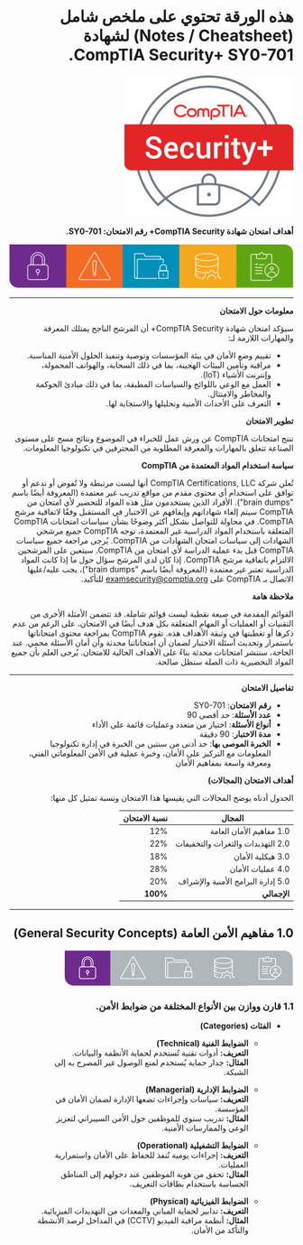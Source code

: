 <div dir="rtl">

# هذه الورقة تحتوي على ملخص شامل (Notes / Cheatsheet) لشهادة CompTIA Security+ SY0-701.

![CompTIA-Security-Plus-SY0-701](images/CompTIA-Security-Plus-SY0-701.png)

**أهداف امتحان شهادة CompTIA Security+ رقم الامتحان: SY0-701.**

![all_parts](images/all_parts.png)

---
**معلومات حول الامتحان**

سيؤكد امتحان شهادة CompTIA Security+ أن المرشح الناجح يمتلك المعرفة والمهارات اللازمة لـ:

- تقييم وضع الأمان في بيئة المؤسسات وتوصية وتنفيذ الحلول الأمنية المناسبة.
- مراقبة وتأمين البيئات الهجينة، بما في ذلك السحابة، والهواتف المحمولة، وإنترنت الأشياء (IoT).
- العمل مع الوعي باللوائح والسياسات المطبقة، بما في ذلك مبادئ الحوكمة والمخاطر والامتثال.
- التعرف على الأحداث الأمنية وتحليلها والاستجابة لها.

**تطوير الامتحان**

تنتج امتحانات CompTIA عن ورش عمل للخبراء في الموضوع ونتائج مسح على مستوى الصناعة تتعلق بالمهارات والمعرفة المطلوبة من المحترفين في تكنولوجيا المعلومات.

**سياسة استخدام المواد المعتمدة من CompTIA**

تُعلن شركة CompTIA Certifications, LLC أنها ليست مرتبطة ولا تُفوض أو تدعم أو توافق على استخدام أي محتوى مقدم من مواقع تدريب غير معتمدة (المعروفة أيضًا باسم "brain dumps"). الأفراد الذين يستخدمون مثل هذه المواد للتحضير لأي امتحان من CompTIA سيتم إلغاء شهاداتهم وإيقافهم عن الاختبار في المستقبل وفقًا لاتفاقية مرشح CompTIA. في محاولة للتواصل بشكل أكثر وضوحًا بشأن سياسات امتحانات CompTIA المتعلقة باستخدام المواد الدراسية غير المعتمدة، توجه CompTIA جميع مرشحي الشهادات إلى سياسات امتحان الشهادات من CompTIA. يُرجى مراجعة جميع سياسات CompTIA قبل بدء عملية الدراسة لأي امتحان من CompTIA. سيتعين على المرشحين الالتزام باتفاقية مرشح CompTIA. إذا كان لدى المرشح سؤال حول ما إذا كانت المواد الدراسية تعتبر غير معتمدة (المعروفة أيضًا باسم "brain dumps")، يجب عليه/عليها الاتصال بـ CompTIA على examsecurity@comptia.org للتأكيد.

**ملاحظة هامة**

القوائم المقدمة في صيغة نقطية ليست قوائم شاملة. قد تتضمن الأمثلة الأخرى من التقنيات أو العمليات أو المهام المتعلقة بكل هدف أيضًا في الامتحان، على الرغم من عدم ذكرها أو تغطيتها في وثيقة الأهداف هذه. تقوم CompTIA بمراجعة محتوى امتحاناتها باستمرار وتحديث أسئلة الاختبار لضمان أن امتحاناتنا محدثة وأن أمان الأسئلة محمي. عند الحاجة، سننشر امتحانات محدثة بناءً على الأهداف الحالية للامتحان. يُرجى العلم بأن جميع المواد التحضيرية ذات الصلة ستظل صالحة.

---
**تفاصيل الامتحان**

- **رقم الامتحان**: SY0-701  
- **عدد الأسئلة**: حد أقصى 90  
- **أنواع الأسئلة**: اختيار من متعدد وعمليات قائمة على الأداء  
- **مدة الاختبار**: 90 دقيقة  
- **الخبرة الموصى بها**: حد أدنى من سنتين من الخبرة في إدارة تكنولوجيا المعلومات مع التركيز على الأمان، وخبرة عملية في الأمن المعلوماتي الفني، ومعرفة واسعة بمفاهيم الأمان  

**أهداف الامتحان (المجالات)**

الجدول أدناه يوضح المجالات التي يقيسها هذا الامتحان ونسبة تمثيل كل منها:

| المجال                                        | نسبة الامتحان |
|-----------------------------------------------|----------------|
| 1.0 مفاهيم الأمان العامة                      | 12%            |
| 2.0 التهديدات والثغرات والتخفيفات          | 22%            |
| 3.0 هيكلية الأمان                             | 18%            |
| 4.0 عمليات الأمان                             | 28%            |
| 5.0 إدارة البرامج الأمنية والإشراف          | 20%            |
| **الإجمالي**                                  | **100%**       |

---
## 1.0 مفاهيم الأمن العامة (General Security Concepts)

![part1](images/part1.png)

### 1.1 قارن ووازن بين الأنواع المختلفة من ضوابط الأمن.

- **الفئات (Categories)**  
  - **الضوابط الفنية (Technical)**  
    **التعريف:** أدوات تقنية تُستخدم لحماية الأنظمة والبيانات.  
    **المثال:** جدار حماية يُستخدم لمنع الوصول غير المصرح به إلى الشبكة.  

  - **الضوابط الإدارية (Managerial)**  
    **التعريف:** سياسات وإجراءات تضعها الإدارة لضمان الأمان في المؤسسة.  
    **المثال:** تدريب سنوي للموظفين حول الأمن السيبراني لتعزيز الوعي والممارسات الأمنية.  

  - **الضوابط التشغيلية (Operational)**  
    **التعريف:** إجراءات يومية تُنفذ للحفاظ على الأمان واستمرارية العمليات.  
    **المثال:** تحقق من هوية الموظفين عند دخولهم إلى المناطق الحساسة باستخدام بطاقات التعريف.  

  - **الضوابط الفيزيائية (Physical)**  
    **التعريف:** تدابير لحماية المباني والمعدات من التهديدات الفيزيائية.  
    **المثال:** أنظمة مراقبة الفيديو (CCTV) في المداخل لرصد الأنشطة والتأكد من الأمان.  


</div>